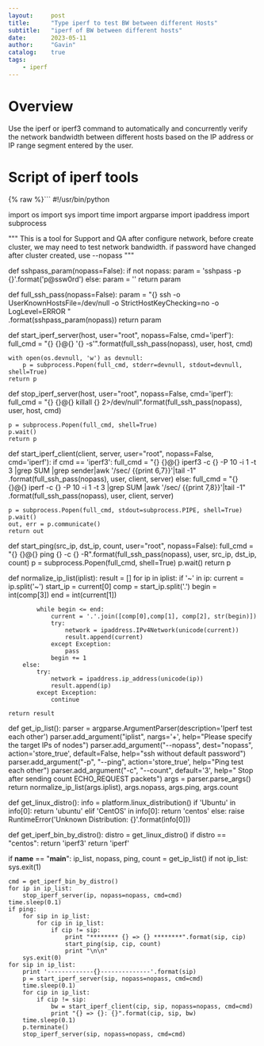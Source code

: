 ```yaml
---
layout:     post
title:      "Type iperf to test BW between different Hosts"
subtitle:   "iperf of BW between different hosts"
date:       2023-05-11
author:     "Gavin"
catalog:    true
tags:
    - iperf
---
```



# Overview

Use the iperf or iperf3 command to automatically and concurrently verify the network bandwidth between different hosts based on the IP address or IP range segment entered by the user.

# Script of iperf tools

{% raw %}```
#!/usr/bin/python

import os
import sys
import time
import argparse
import ipaddress
import subprocess

"""
This is a tool for Support and QA
after configure network, before create cluster, we may need to test network bandwidth.
if password have changed after cluster created, use --nopass
"""

def sshpass_param(nopass=False):
    if not nopass:
        param = 'sshpass -p {}'.format('p@ssw0rd')
    else:
        param = ''
    return param

def full_ssh_pass(nopass=False):
    param = "{} ssh -o UserKnownHostsFile=/dev/null -o StrictHostKeyChecking=no -o LogLevel=ERROR " \
            .format(sshpass_param(nopass))
    return param

def start_iperf_server(host, user="root", nopass=False, cmd='iperf'):
    full_cmd = "{} {}@{} '{} -s'".format(full_ssh_pass(nopass), user, host, cmd)

    with open(os.devnull, 'w') as devnull:
        p = subprocess.Popen(full_cmd, stderr=devnull, stdout=devnull, shell=True)
    return p


def stop_iperf_server(host, user="root", nopass=False, cmd='iperf'):
    full_cmd = "{} {}@{} killall {} 2>/dev/null".format(full_ssh_pass(nopass), user, host, cmd)

    p = subprocess.Popen(full_cmd, shell=True)
    p.wait()
    return p


def start_iperf_client(client, server, user="root", nopass=False, cmd='iperf'):
    if cmd == 'iperf3':
        full_cmd = "{} {}@{} iperf3 -c {} -P 10 -i 1 -t 3 |grep SUM |grep sender|awk '/sec/ {{print $6,$7}}'|tail -1" \
                    .format(full_ssh_pass(nopass), user, client, server)
    else:
        full_cmd = "{} {}@{} iperf -c {} -P 10 -i 1 -t 3 |grep SUM |awk '/sec/ {{print $7,$8}}'|tail -1" \
                    .format(full_ssh_pass(nopass), user, client, server)

    p = subprocess.Popen(full_cmd, stdout=subprocess.PIPE, shell=True)
    p.wait()
    out, err = p.communicate()
    return out


def start_ping(src_ip, dst_ip, count, user="root", nopass=False):
    full_cmd = "{} {}@{} ping {} -c {} -R".format(full_ssh_pass(nopass), user, src_ip, dst_ip, count)
    p = subprocess.Popen(full_cmd, shell=True)
    p.wait()
    return p


def normalize_ip_list(iplist):
    result = []
    for ip in iplist:
        if '~' in ip:
            current = ip.split('~')
            start_ip = current[0]
            comp = start_ip.split('.')
            begin = int(comp[3])
            end = int(current[1])

            while begin <= end:
                current = '.'.join([comp[0],comp[1], comp[2], str(begin)])
                try:
                    network = ipaddress.IPv4Network(unicode(current))
                    result.append(current)
                except Exception:
                    pass
                begin += 1
        else:
            try:
                network = ipaddress.ip_address(unicode(ip))
                result.append(ip)
            except Exception:
                continue

    return result


def get_ip_list():
    parser = argparse.ArgumentParser(description='Iperf test each other')
    parser.add_argument("iplist", nargs='+', help="Please specify the target IPs of nodes")
    parser.add_argument("--nopass", dest="nopass",
                        action='store_true', default=False,
                        help="ssh without default password")
    parser.add_argument("-p", "--ping", action='store_true', help="Ping test each other")
    parser.add_argument("-c", "--count", default='3', help=" Stop after sending count ECHO_REQUEST packets")
    args = parser.parse_args()
    return normalize_ip_list(args.iplist), args.nopass, args.ping, args.count


def get_linux_distro():
    info = platform.linux_distribution()
    if 'Ubuntu' in info[0]:
        return 'ubuntu'
    elif 'CentOS' in info[0]:
        return 'centos'
    else:
        raise RuntimeError('Unknown Distribution: {}'.format(info[0]))


def get_iperf_bin_by_distro():
    distro = get_linux_distro()
    if distro == "centos":
        return 'iperf3'
    return 'iperf'


if __name__ == "__main__":
    ip_list, nopass, ping, count = get_ip_list()
    if not ip_list:
        sys.exit(1)

    cmd = get_iperf_bin_by_distro()
    for ip in ip_list:
        stop_iperf_server(ip, nopass=nopass, cmd=cmd)
    time.sleep(0.1)
    if ping:
        for sip in ip_list:
            for cip in ip_list:
                if cip != sip:
                    print "******** {} => {} ********".format(sip, cip)
                    start_ping(sip, cip, count)
                    print "\n\n"
        sys.exit(0)
    for sip in ip_list:
        print '-------------{}--------------'.format(sip)
        p = start_iperf_server(sip, nopass=nopass, cmd=cmd)
        time.sleep(0.1)
        for cip in ip_list:
            if cip != sip:
                bw = start_iperf_client(cip, sip, nopass=nopass, cmd=cmd)
                print "{} => {}: {}".format(cip, sip, bw)
        time.sleep(0.1)
        p.terminate()
        stop_iperf_server(sip, nopass=nopass, cmd=cmd)
``` {% endraw %}
